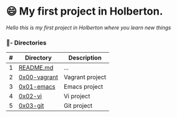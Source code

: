 # 😄 My first project in Holberton.

_Hello this is my first project in Holberton where you learn new things_

### :file_folder:- Directories 

#|Directory|Description
---|---|---
1|[README.md](./README.md)| ...
2|[0x00-vagrant ](./0x00-vagrant)|Vagrant project
3|[0x01-emacs](./0x01-emacs)|Emacs project
4|[0x02-vi ](./0x02-vi)|Vi project
5|[0x03-git ](./0x03-git )|Git project
